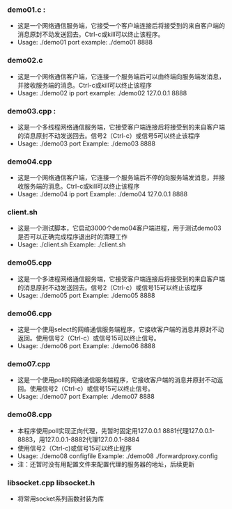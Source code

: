 ### demo01.c :
- 这是一个网络通信服务端，它接受一个客户端连接后将接受到的来自客户端的消息原封不动发送回去。Ctrl-c或kill可以终止该程序。
- Usage: ./demo01 port
example: ./demo01 8888

### demo02.c 
- 这是一个网络通信客户端，它连接一个服务端后可以由终端向服务端发消息，并接收服务端的消息。Ctrl-c或kill可以终止该程序
- Usage: ./demo02 ip port
example: ./demo02 127.0.0.1 8888


### demo03.cpp :
- 这是一个多线程网络通信服务端，它接受客户端连接后将接受到的来自客户端的消息原封不动发送回去。信号2（Ctrl-c）或信号5可以终止该程序
- Usage: ./demo03 port
Example: ./demo03 8888

### demo04.cpp 
- 这是一个网络通信客户端，它连接一个服务端后不停的向服务端发消息，并接收服务端的消息。Ctrl-c或kill可以终止该程序
- Usage: ./demo04 ip port
Example: ./demo04 127.0.0.1 8888

### client.sh
- 这是一个测试脚本，它启动3000个demo04客户端进程，用于测试demo03是否可以正确完成程序退出时的清理工作
- Usage: ./client.sh 
Example: ./client.sh

### demo05.cpp 
- 这是一个多进程网络通信服务端，它接受客户端连接后将接受到的来自客户端的消息原封不动发送回去。信号2（Ctrl-c）或信号15可以终止该程序
- Usage: ./demo05 port
Example: ./demo05 8888

### demo06.cpp 
- 这是一个使用select的网络通信服务端程序，它接收客户端的消息并原封不动返回。使用信号2（Ctrl-c）或信号15可以终止信号。
- Usage: ./demo06 port
Example: ./demo06 8888

### demo07.cpp 
- 这是一个使用poll的网络通信服务端程序，它接收客户端的消息并原封不动返回。使用信号2（Ctrl-c）或信号15可以终止信号。
- Usage: ./demo07 port
Example: ./demo07 8888

### demo08.cpp 
- 本程序使用poll实现正向代理，先暂时固定用127.0.0.1 8881代理127.0.0.1-8883，用127.0.0.1-8882代理127.0.0.1-8884
- 使用信号2（Ctrl-c)或信号15可以终止程序
- Usage: ./demo08 configfile Example: ./demo08 ./forwardproxy.config
- 注：还暂时没有用配置文件来配置代理的服务器的地址，后续更新

### libsocket.cpp libsocket.h
- 将常用socket系列函数封装为库
